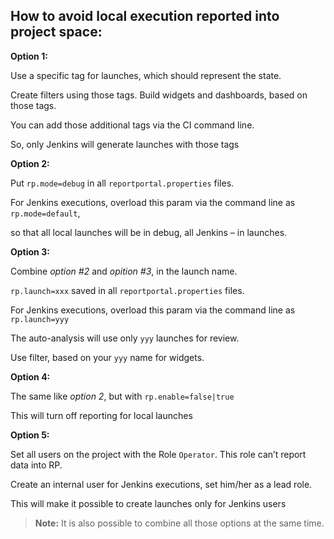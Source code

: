 ## How to avoid local execution reported into project space:

**Option 1:** 

Use a specific tag for launches, which should represent the state.

Create filters using those tags. Build widgets and dashboards, based on those tags. 

You can add those additional tags via the CI command line. 

So, only Jenkins will generate launches with those tags



**Option 2:**

Put `rp.mode=debug` in all `reportportal.properties` files.

For Jenkins executions, overload this param via the command line as `rp.mode=default`,

so that all local launches will be in debug, all Jenkins – in launches.



**Option 3:**

Combine _option #2_ and _opition #3_, in the launch name.

`rp.launch=xxx` saved in all `reportportal.properties` files.

For Jenkins executions, overload this param via the command line as `rp.launch=yyy`

The auto-analysis will use only `yyy` launches for review.

Use filter, based on your `yyy` name for widgets.



**Option 4:**

The same like _option 2_, but with `rp.enable=false|true`

This will turn off reporting for local launches



**Option 5:**

Set all users on the project with the Role `Operator`. This role can’t report data into RP.

Create an internal user for Jenkins executions, set him/her as a lead role. 

This will make it possible to create launches only for Jenkins users

>**Note:** It is also possible to combine all those options at the same time.


